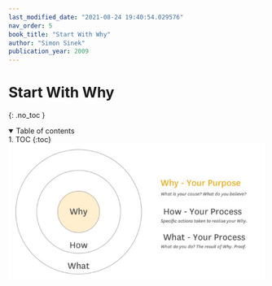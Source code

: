 ```yaml
---
last_modified_date: "2021-08-24 19:40:54.029576"
nav_order: 5
book_title: "Start With Why"
author: "Simon Sinek"
publication_year: 2009
---
```

# Start With Why
{: .no_toc }

<details open markdown="block">
  <summary>
    Table of contents
  </summary>
1. TOC
{:toc}
</details>

<div style="text-align:center">
  <a href="/assets/img/start-with-why-golden-circle.jpg">
    <img src="/assets/img/start-with-why-golden-circle.jpg" alt="conceptual layers example">
  </a>
</div>